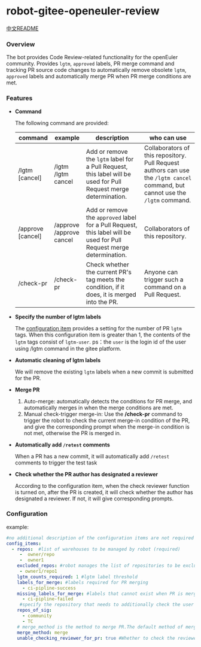 # robot-gitee-openeuler-review
[中文README](README_zh_CN.md)
### Overview

The bot provides Code Review-related functionality for the openEuler community. Provides `lgtm`, `approved` labels, PR merge command and tracking PR source code changes to automatically remove obsolete `lgtm`, `approved` labels and automatically merge PR when PR merge conditions are met.

### Features

- **Command**

  The following  command are provided:

  | command           | example                      | description                                                  | who can use                                                  |
  | ----------------- | ---------------------------- | ------------------------------------------------------------ | ------------------------------------------------------------ |
  | /lgtm [cancel]    | /lgtm<br/>/lgtm cancel       | Add or remove the `lgtm` label for a Pull Request, this label will be used for Pull Request merge determination. | Collaborators of this repository.<br/>Pull Request authors can use the `/lgtm cancel` command, but cannot use the `/lgtm` command. |
  | /approve [cancel] | /approve<br/>/approve cancel | Add or remove the `approved` label for a Pull Request, this label will be used for Pull Request merge determination. | Collaborators of this repository.                            |
  | /check-pr         | /check-pr                    | Check whether the current PR's tag meets the condition, if it does, it is merged into the PR. | Anyone can trigger such a command on a Pull Request.         |

- **Specify the number of lgtm labels**

  The [configuration item](#configuration) provides a setting for the number of PR `lgtm` tags. When this configuration item is greater than 1, the contents of the `lgtm` tags consist of `lgtm-user`. ps：the `user` is the login id of the user using /lgtm command in the gitee platform.

- **Automatic cleaning of lgtm labels**

  We will remove the existing `lgtm` labels when a new commit is submitted for the PR.

- **Merge PR**

  1. Auto-merge: automatically detects the conditions for PR merge, and automatically merges in when the merge conditions are met.
  2. Manual check-trigger merge-in: Use the **/check-pr** command to trigger the robot to check the current merge-in condition of the PR, and give the corresponding prompt when the merge-in condition is not met, otherwise the PR is merged in.

- **Automatically add `/retest` comments**

  When a PR has a new commit, it will automatically add `/retest` comments to trigger the test task

- **Check whether the PR author has designated a reviewer**

  According to the configuration item, when the check reviewer function is turned on, after the PR is created, it will check whether the author has designated a reviewer. If not, it will give corresponding prompts.

### Configuration<a id="configuration"/>

example:

```yaml
#no additional description of the configuration items are not required
config_items:
  - repos:  #list of warehouses to be managed by robot (required)
     -  owner/repo
     -  owner1
    excluded_repos: #robot manages the list of repositories to be excluded
     - owner1/repo1
    lgtm_counts_required: 1 #lgtm label threshold
    labels_for_merge: #labels required for PR merging
      - ci-pipline-success
    missing_labels_for_merge: #labels that cannot exist when PR is merged in
      - ci-pipline-failed
     #specify the repository that needs to additionally check the user rights of the command against the sig group configuration
    repos_of_sig: 
      - community
      - TC
    # merge_method is the method to merge PR.The default method of merge. valid options are squash and merge.
    merge_method: merge
    unable_checking_reviewer_for_pr: true #Whether to check the reviewer
```



  

